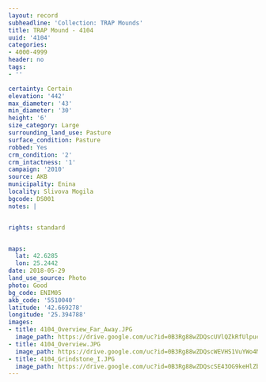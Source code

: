 ```yaml
---
layout: record
subheadline: 'Collection: TRAP Mounds'
title: TRAP Mound - 4104
uuid: '4104'
categories:
- 4000-4999
header: no
tags:
- ''

certainty: Certain
elevation: '442'
max_diameter: '43'
min_diameter: '30'
height: '6'
size_category: Large
surrounding_land_use: Pasture
surface_condition: Pasture
robbed: Yes
crm_condition: '2'
crm_intactness: '1'
campaign: '2010'
source: AKB
municipality: Enina
locality: Slivova Mogila
bgcode: DS001
notes: |


rights: standard


maps:
  lat: 42.6285
  lon: 25.2442
date: 2018-05-29
land_use_source: Photo
photo: Good
bg_code: ENIM05
akb_code: '5510040'
latitude: '42.669278'
longitude: '25.394788'
images:
- title: 4104_Overview_Far_Away.JPG
  image_path: https://drive.google.com/uc?id=0B3Rg88wZDQscUVlQZkRfUlpucGc
- title: 4104_Overview.JPG
  image_path: https://drive.google.com/uc?id=0B3Rg88wZDQscWEVHS1VuYWo4MnM
- title: 4104_Grindstone_I.JPG
  image_path: https://drive.google.com/uc?id=0B3Rg88wZDQscSE43OG9keHlZbUU
---
```

